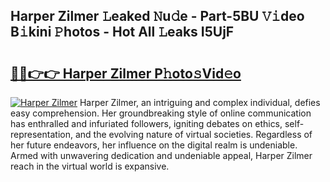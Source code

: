 ## Harper Zilmer 𝙻eaked 𝙽u𝚍e - Part-5BU 𝚅𝚒deo B𝚒kini 𝙿hotos - Hot All 𝙻eaks I5UjF

# <h2><a href="http://ld4uqj.urlbe.top/?page=Harper+Zilmer">🔗🔗👉👉 Harper Zilmer P𝚑oto𝚜Vid𝚎o</a></h2>

[![Harper Zilmer](https://i.imgur.com/eBuTRDB.gif)](http://ld4uqj.urlbe.top/?page=Harper+Zilmer)
Harper Zilmer, an intriguing and complex individual, defies easy comprehension. Her groundbreaking style of online communication has enthralled and infuriated followers, igniting debates on ethics, self-representation, and the evolving nature of virtual societies. Regardless of her future endeavors, her influence on the digital realm is undeniable. Armed with unwavering dedication and undeniable appeal, Harper Zilmer reach in the virtual world is expansive.
